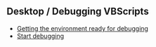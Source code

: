 
## Desktop / Debugging VBScripts

* [Getting the environment ready for debugging](./desktop/debugging-vbscripts/getting-ready.md)
* [Start debugging](./desktop/debugging-vbscripts/start-debugging.md)
